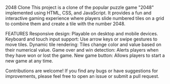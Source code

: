 2048 Clone
This project is a clone of the popular puzzle game "2048" implemented using HTML, CSS, and JavaScript. It provides a fun and interactive gaming experience where players slide numbered tiles on a grid to combine them and create a tile with the number 2048.

FEATURES
Responsive design: Playable on desktop and mobile devices.
Keyboard and touch input support: Use arrow keys or swipe gestures to move tiles.
Dynamic tile rendering: Tiles change color and value based on their numerical value.
Game over and win detection: Alerts players when they have won or lost the game.
New game button: Allows players to start a new game at any time.


Contributions are welcome! If you find any bugs or have suggestions for improvements, please feel free to open an issue or submit a pull request.
